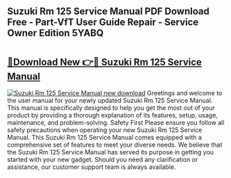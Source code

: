 ## Suzuki Rm 125 Service Manual PDF Download Free - Part-VfT User Guide Repair - Service Owner Edition 5YABQ

# <h2><a href="http://bc77051.oget.top/?id=Suzuki+Rm+125+Service+Manual">🔗Download New 👉🔴 Suzuki Rm 125 Service Manual</a></h2>

[![Suzuki Rm 125 Service Manual new download](https://i.imgur.com/5g1atiW.png)](http://bc77051.oget.top/?id=Suzuki+Rm+125+Service+Manual)
Greetings and welcome to the user manual for your newly updated Suzuki Rm 125 Service Manual. This manual is specifically designed to help you get the most out of your product by providing a thorough explanation of its features, setup, usage, maintenance, and problem-solving. Safety First Please ensure you follow all safety precautions when operating your new Suzuki Rm 125 Service Manual. This Suzuki Rm 125 Service Manual comes equipped with a comprehensive set of features to meet your diverse needs. We believe that the Suzuki Rm 125 Service Manual has served its purpose in getting you started with your new gadget. Should you need any clarification or assistance, our customer support team is always available.
